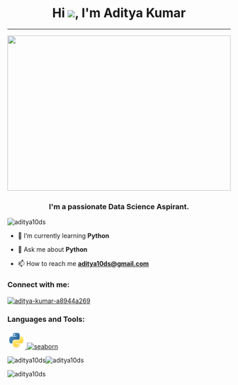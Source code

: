 <h1 align="center">Hi <img src="https://raw.githubusercontent.com/MartinHeinz/MartinHeinz/master/wave.gif" width="30px">, I'm Aditya Kumar</h1>
<hr/>
<a href="#"><img width="100%" src="./Images/coder1.gif" height="350px"/></a>


<h3 align="center">I'm a passionate Data Science Aspirant.</h3>


<p align="left"> <img src="https://komarev.com/ghpvc/?username=aditya10ds&label=Profile%20views&color=0e75b6&style=flat" alt="aditya10ds" /> </p>

- 🌱 I’m currently learning **Python**

- 💬 Ask me about **Python**

- 📫 How to reach me **aditya10ds@gmail.com**

<h3 align="left">Connect with me:</h3>
<p align="left">
<a href="https://linkedin.com/in/aditya-kumar-a8944a269" target="blank"><img align="center" src="https://raw.githubusercontent.com/rahuldkjain/github-profile-readme-generator/master/src/images/icons/Social/linked-in-alt.svg" alt="aditya-kumar-a8944a269" height="30" width="40" /></a>
</p>

<h3 align="left">Languages and Tools:</h3>
<p align="left"> 
  <a href="https://www.python.org" target="_blank" rel="noreferrer"> 
    <img src="https://raw.githubusercontent.com/devicons/devicon/master/icons/python/python-original.svg" alt="python" width="40" height="40"/> 
  </a> 
  <a href="https://seaborn.pydata.org/" target="_blank" rel="noreferrer"> 
    <img src="https://seaborn.pydata.org/_images/logo-mark-lightbg.svg" alt="seaborn" width="40" height="40"/> 
  </a> 
</p>

<p align="left">
  <img align="left" src="https://github-readme-stats.vercel.app/api/top-langs/?username=aditya10ds&layout=compact&theme=radical" alt="aditya10ds" />
</p>
<p align="left">
  <img src="https://github-readme-stats.vercel.app/api?username=aditya10ds&show_icons=true&locale=en&theme=radical" alt="aditya10ds" />
</p>

<p align="left">
  <img src="https://github-readme-streak-stats.herokuapp.com/?user=aditya10ds&theme=radical" alt="aditya10ds" />
</p>
